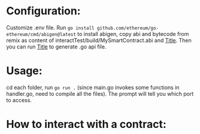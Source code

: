 # Configuration:
Customize .env file.
Run `go install github.com/ethereum/go-ethereum/cmd/abigen@latest` to install abigen, copy abi and bytecode from remix as content of interactTest/build/MySmartContract.abi and [Title](interactTest/build/MySmartContract.bin). Then you can run [Title](interactTest/abigen.bat) to generate .go api file.

# Usage:
cd each folder, run `go run .` (since main.go invokes some functions in handler.go, need to compile all the files). The prompt will tell you which port to access.

# How to interact with a contract:
